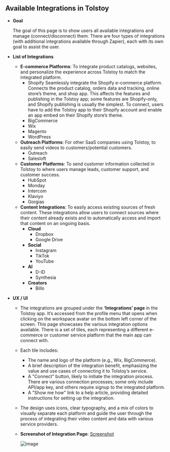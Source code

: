 ## Available Integrations in Tolstoy

- **Goal**

  The goal of this page is to show users all available integrations and manage (connect/disconnect) them. There are four types of integrations (with additional integrations available through Zapier), each with its own goal to assist the user.

- **List of Integrations**
  - **E-commerce Platforms**: To integrate product catalogs, websites, and personalize the experience across Tolstoy to match the integrated platform.
    - Shopify
      Seamlessly integrate the Shopify e-commerce platform. Connects the product catalog, orders data and tracking, online store’s theme, and shop app. This affects the features and publishing in the Tolstoy app; some features are Shopify-only, and Shopify publishing is usually the simplest. To connect, users have to add the Tolstoy app to their Shopify account and enable an app embed on their Shopify store’s theme.
    - BigCommerce
    - Wix
    - Magento
    - WordPress
  - **Outreach Platforms**: For other SaaS companies using Tolstoy, to easily send videos to customers/potential customers.
    - Outreach
    - Salesloft
  - **Customer Platforms**: To send customer information collected in Tolstoy to where users manage leads, customer support, and customer success.
    - HubSpot
    - Monday
    - Intercom
    - Klaviyo
    - Gorgias
  - **Content Integrations**: To easily access existing sources of fresh content. These integrations allow users to connect sources where their content already exists and to automatically access and import that content on an ongoing basis.
    - **Cloud**
      - Dropbox
      - Google Drive
    - **Social**
      - Instagram
      - TikTok
      - YouTube
    - **AI**
      - D-ID
      - Synthesia
    - **Creators**
      - Billo

- **UX / UI**
  - The integrations are grouped under the **‘Integrations’ page** in the Tolstoy app. It’s accessed from the profile menu that opens when clicking on the workspace avatar on the bottom left corner of the screen. This page showcases the various integration options available. There is a set of tiles, each representing a different e-commerce or customer service platform that the main app can connect with.
  - Each tile includes:
    - The name and logo of the platform (e.g., Wix, BigCommerce).
    - A brief description of the integration benefit, emphasizing the value and use cases of connecting it to Tolstoy’s service.
    - A "Connect" button, likely to initiate the integration process. There are various connection processes; some only include API/app key, and others require signup to the integrated platform.
    - A "Show me how" link to a help article, providing detailed instructions for setting up the integration.
  - The design uses icons, clear typography, and a mix of colors to visually separate each platform and guide the user through the process of integrating their video content and data with various service providers.

  - **Screenshot of Integration Page**: [Screenshot](https://app.gotolstoy.com/integrations)

    ![image](https://github.com/user-attachments/assets/7b7252c5-f3bf-43d8-8503-e635a75c177d)